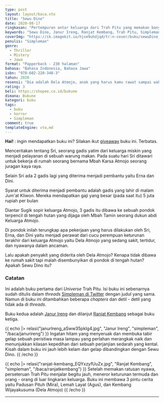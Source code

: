 ```yaml
---
type: post
layout: layout/baca.vto
title: "Sewu Dino"
date: 2020-08-17
ringkasan: "Pertempuran antar keluarga dari Trah Pitu yang memakan banyak korban"
keywords: "Sewu Dino, Janur Ireng, Ranjat Kembang, Trah Pitu, Simpleman, Horor, Santet"
coverImg: "https://ik.imagekit.io/hjse9uhdjqd/tr:n-cover/buku/sewuDino_lV8ZEwbP7.jpg"
penulis: "Simpleman"
genre:
  - Thriller
  - Mistery
  - Jawa
format: "Papperback - 230 halaman"
bahasa: "Bahasa Indonesia, Bahasa Jawa"
isbn: "978-602-220-348-3"
tahun: 2020
resensi: "Dia adalah Dela Atmojo, anak yang harus kamu rawat sampai waktunya tiba. Ia dikirimi kutukan santet sewu dino. Santet yang sudah merenggut nyawa hampir seluruh anggota keluarga Atmojo."
rating: 3
beli: https://shopee.co.id/bukune
dimana: Bukune
kategori: buku
tags:
  - buku
  - horror
  - Simpleman
comment: true
templateEngine: vto,md
---
```


 <div class="info">
    <p><b>Hai!</b> : ingin mendapatkan buku ini? Silakan ikut <a href="https://kusaeni.com/jurnal/give-away-buku/">giveaway</a> buku ini. Terbatas.</p>
 </div>

Menceritakan tentang Sri, seorang gadis yatim dari keluarga miskin yang menjadi pelayanan di sebuah warung makan. Pada suatu hari Sri ditawari untuk bekerja di rumah seorang bernama Mbah Karsa Atmojo seorang juragan kaya raya.

Selain Sri ada 2 gadis lagi yang diterima menjadi pembantu yaitu Erna dan Dini.

 <p class="sidenote">Syarat untuk diterima menjadi pembantu adalah gadis yang lahir di malam Jum'at Kliwon. Mereka mendapatkan gaji yang besar (pada saat itu) 5 juta rupiah per bulan</p>

Diantar Sugik sopir keluarga Atmojo, 3 gadis itu dibawa ke sebuah pondok terpencil di tengah hutan yang dijaga oleh Mbah Tamin seorang dukun abdi Keluarga Atmojo.

Di pondok inilah terungkap apa pekerjaan yang harus dilakukan oleh Sri, Erna, dan Dini yaitu menjadi perawat dari cucu perempuan keturunan terakhir dari keluarga Atmojo yaitu Dela Atmojo yang sedang sakit, tertidur, dan nyawanya dalam ancaman.

Lalu apakah penyakit yang diderita oleh Dela Atmojo? Kenapa tidak dibawa ke rumah sakit tapi malah disembunyikan di pondok di tengah hutan? Apakah Sewu Dino itu?

### Catatan

Ini adalah buku pertama dari _Universe_ Trah Pitu. Isi buku ini sebenarnya sudah ditulis dalam _threads_ [Simpleman di Twitter](https://twitter.com/SimpleM81378523/status/1158380946728427520?ref_src=twsrc%5Etfw) dengan judul yang sama. Namun di buku ini ditambahkan beberapa _chapters_ dan detil - detil yang tidak ada di _threads_.

Buku kedua adalah [Janur Ireng](https://kusaeni.com/baca/janurireng/) dan dilanjut [Ranjat Kembang](https://kusaeni.com/baca/ranjatkembang/) sebagai buku ketiga.

{{ echo |> relasi("janurIreng_aSww35pkIg4.jpg", "Janur Ireng", "simpleman", "/baca/janurireng") }}
Ingatan hitam yang menyeruak dan membuka tabir gelap sebuah peristiwa masa lampau yang perlahan merangkak naik dan menunjukkan kilasan kepedihan dari sebuah perjanjian sedarah yang kental. Kisah dalam buku ini jauh lebih kelam dan gelap dibandingkan dengan Sewu Dino.
{{ /echo }}

{{ echo |> relasi("ranjat-kembang_EQYxzyfUuZx.jpg", "Ranjat Kembang", "simpleman", "/baca/ranjatkembang") }}
Setelah memakan ratusan nyawa, perseteruan Trah Pitu menjalar begitu jauh, meneror keturunan termuda dan orang - orang di luar lingkaran keluarga. Buku ini membawa 3 pintu cerita yaitu Padusan Pituh (Mira), Lemah Layat (Agus), dan Kembang Wijayakusuma (Dela Atmojo)
{{ /echo }}

---
